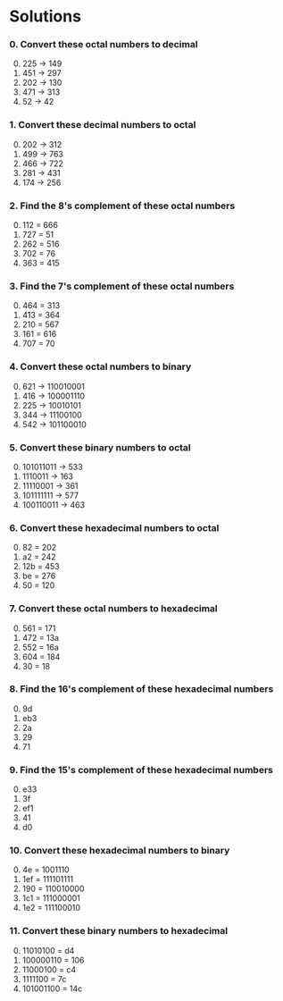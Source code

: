 # Solutions

### 0. Convert these octal numbers to decimal
0. 225 -> 149
1. 451 -> 297
2. 202 -> 130
3. 471 -> 313
4. 52 -> 42


### 1. Convert these decimal numbers to octal
0. 202 -> 312
1. 499 -> 763
2. 466 -> 722
3. 281 -> 431
4. 174 -> 256


### 2. Find the 8's complement of these octal numbers
0. 112 = 666
1. 727 = 51
2. 262 = 516
3. 702 = 76
4. 363 = 415


### 3. Find the 7's complement of these octal numbers
0. 464 = 313
1. 413 = 364
2. 210 = 567
3. 161 = 616
4. 707 = 70


### 4. Convert these octal numbers to binary
0. 621 -> 110010001
1. 416 -> 100001110
2. 225 -> 10010101
3. 344 -> 11100100
4. 542 -> 101100010


### 5. Convert these binary numbers to octal
0. 101011011 -> 533
1. 1110011 -> 163
2. 11110001 -> 361
3. 101111111 -> 577
4. 100110011 -> 463


### 6. Convert these hexadecimal numbers to octal
0. 82 = 202
1. a2 = 242
2. 12b = 453
3. be = 276
4. 50 = 120


### 7. Convert these octal numbers to hexadecimal
0. 561 = 171
1. 472 = 13a
2. 552 = 16a
3. 604 = 184
4. 30 = 18


### 8. Find the 16's complement of these hexadecimal numbers
0. 9d
1. eb3
2. 2a
3. 29
4. 71


### 9. Find the 15's complement of these hexadecimal numbers
0. e33
1. 3f
2. ef1
3. 41
4. d0


### 10. Convert these hexadecimal numbers to binary
0. 4e = 1001110
1. 1ef = 111101111
2. 190 = 110010000
3. 1c1 = 111000001
4. 1e2 = 111100010


### 11. Convert these binary numbers to hexadecimal
0. 11010100 = d4
1. 100000110 = 106
2. 11000100 = c4
3. 1111100 = 7c
4. 101001100 = 14c


